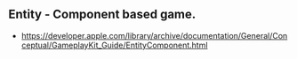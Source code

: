 ## Entity - Component based game.
- https://developer.apple.com/library/archive/documentation/General/Conceptual/GameplayKit_Guide/EntityComponent.html